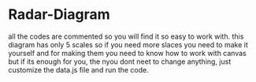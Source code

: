 # Radar-Diagram
all the codes are commented so you will find it so easy to work with.
this diagram has only 5 scales so if you need more slaces you need to make it yourself and for making them you need to know how to work with canvas but if its enough for you, the nyou dont neet to change anything,
just customize the data.js file and run the code. 
